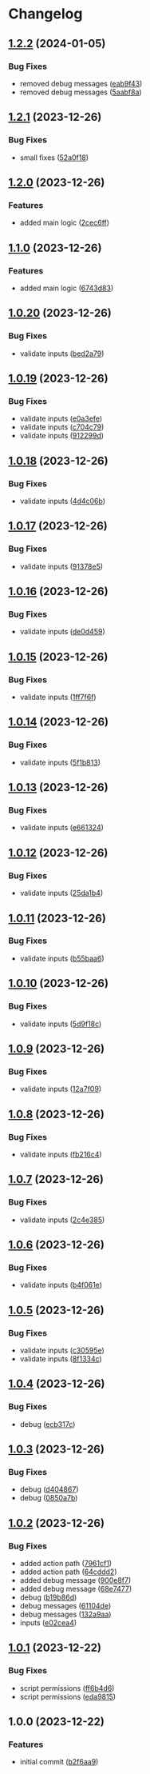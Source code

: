 # Changelog

## [1.2.2](https://github.com/Fenikks/gh-actions-cache/compare/v1.2.1...v1.2.2) (2024-01-05)


### Bug Fixes

* removed debug messages ([eab9f43](https://github.com/Fenikks/gh-actions-cache/commit/eab9f430d0caf3c651fb96510a475b83fd2c7dbd))
* removed debug messages ([5aabf8a](https://github.com/Fenikks/gh-actions-cache/commit/5aabf8a889137328008e28fdba971e3867a2c1c4))

## [1.2.1](https://github.com/Fenikks/gh-actions-cache/compare/v1.2.0...v1.2.1) (2023-12-26)


### Bug Fixes

* small fixes ([52a0f18](https://github.com/Fenikks/gh-actions-cache/commit/52a0f18657e27b343b981159b7527661335451aa))

## [1.2.0](https://github.com/Fenikks/gh-actions-cache/compare/v1.1.0...v1.2.0) (2023-12-26)


### Features

* added main logic ([2cec6ff](https://github.com/Fenikks/gh-actions-cache/commit/2cec6ffcade55cb88295deff3cdd7b3877d77311))

## [1.1.0](https://github.com/Fenikks/gh-actions-cache/compare/v1.0.20...v1.1.0) (2023-12-26)


### Features

* added main logic ([6743d83](https://github.com/Fenikks/gh-actions-cache/commit/6743d838d27812b9c5c517a2c452cd0424999904))

## [1.0.20](https://github.com/Fenikks/gh-actions-cache/compare/v1.0.19...v1.0.20) (2023-12-26)


### Bug Fixes

* validate inputs ([bed2a79](https://github.com/Fenikks/gh-actions-cache/commit/bed2a793e3811c73873251d719b3ad3b9925a343))

## [1.0.19](https://github.com/Fenikks/gh-actions-cache/compare/v1.0.18...v1.0.19) (2023-12-26)


### Bug Fixes

* validate inputs ([e0a3efe](https://github.com/Fenikks/gh-actions-cache/commit/e0a3efe6cc83142d40f7f574c98b6be3c8ef6002))
* validate inputs ([c704c79](https://github.com/Fenikks/gh-actions-cache/commit/c704c79eb747d386b3f561052614b13e98660d9d))
* validate inputs ([912299d](https://github.com/Fenikks/gh-actions-cache/commit/912299d7b198c82cf13c7d047e4a5947a5c1f68c))

## [1.0.18](https://github.com/Fenikks/gh-actions-cache/compare/v1.0.17...v1.0.18) (2023-12-26)


### Bug Fixes

* validate inputs ([4d4c06b](https://github.com/Fenikks/gh-actions-cache/commit/4d4c06b70aa5d8e37f7d1eb0b4f831459468dc21))

## [1.0.17](https://github.com/Fenikks/gh-actions-cache/compare/v1.0.16...v1.0.17) (2023-12-26)


### Bug Fixes

* validate inputs ([91378e5](https://github.com/Fenikks/gh-actions-cache/commit/91378e595819ada0097784ace6ffe7a02c08479d))

## [1.0.16](https://github.com/Fenikks/gh-actions-cache/compare/v1.0.15...v1.0.16) (2023-12-26)


### Bug Fixes

* validate inputs ([de0d459](https://github.com/Fenikks/gh-actions-cache/commit/de0d4598f7d1f3c4c5f61fabdb530becfc4ce1ca))

## [1.0.15](https://github.com/Fenikks/gh-actions-cache/compare/v1.0.14...v1.0.15) (2023-12-26)


### Bug Fixes

* validate inputs ([1ff7f6f](https://github.com/Fenikks/gh-actions-cache/commit/1ff7f6f1e22acb718e9f0b004684b19a1033f89a))

## [1.0.14](https://github.com/Fenikks/gh-actions-cache/compare/v1.0.13...v1.0.14) (2023-12-26)


### Bug Fixes

* validate inputs ([5f1b813](https://github.com/Fenikks/gh-actions-cache/commit/5f1b813c1dc7ebf396dc628e575d35870f830431))

## [1.0.13](https://github.com/Fenikks/gh-actions-cache/compare/v1.0.12...v1.0.13) (2023-12-26)


### Bug Fixes

* validate inputs ([e661324](https://github.com/Fenikks/gh-actions-cache/commit/e6613249c344b788c5a422810953107237d6a243))

## [1.0.12](https://github.com/Fenikks/gh-actions-cache/compare/v1.0.11...v1.0.12) (2023-12-26)


### Bug Fixes

* validate inputs ([25da1b4](https://github.com/Fenikks/gh-actions-cache/commit/25da1b4bd3fa4c021548a064aefa673423bf2670))

## [1.0.11](https://github.com/Fenikks/gh-actions-cache/compare/v1.0.10...v1.0.11) (2023-12-26)


### Bug Fixes

* validate inputs ([b55baa6](https://github.com/Fenikks/gh-actions-cache/commit/b55baa6eebf95971bc08c6be830a37b65bf2cc08))

## [1.0.10](https://github.com/Fenikks/gh-actions-cache/compare/v1.0.9...v1.0.10) (2023-12-26)


### Bug Fixes

* validate inputs ([5d9f18c](https://github.com/Fenikks/gh-actions-cache/commit/5d9f18c86a6fd8acd7ae85a5862eb71b27427bef))

## [1.0.9](https://github.com/Fenikks/gh-actions-cache/compare/v1.0.8...v1.0.9) (2023-12-26)


### Bug Fixes

* validate inputs ([12a7f09](https://github.com/Fenikks/gh-actions-cache/commit/12a7f096454c5b6b710382632cd4cff9465ee694))

## [1.0.8](https://github.com/Fenikks/gh-actions-cache/compare/v1.0.7...v1.0.8) (2023-12-26)


### Bug Fixes

* validate inputs ([fb216c4](https://github.com/Fenikks/gh-actions-cache/commit/fb216c4fb0a33086b07cdf2707a1254e2ab317a9))

## [1.0.7](https://github.com/Fenikks/gh-actions-cache/compare/v1.0.6...v1.0.7) (2023-12-26)


### Bug Fixes

* validate inputs ([2c4e385](https://github.com/Fenikks/gh-actions-cache/commit/2c4e3850815816a050c3c20568de9411180c6122))

## [1.0.6](https://github.com/Fenikks/gh-actions-cache/compare/v1.0.5...v1.0.6) (2023-12-26)


### Bug Fixes

* validate inputs ([b4f061e](https://github.com/Fenikks/gh-actions-cache/commit/b4f061e9ecda986c4c752113e443b14638990b06))

## [1.0.5](https://github.com/Fenikks/gh-actions-cache/compare/v1.0.4...v1.0.5) (2023-12-26)


### Bug Fixes

* validate inputs ([c30595e](https://github.com/Fenikks/gh-actions-cache/commit/c30595e07c31fd96de789a74b3bfbba982cd3d0a))
* validate inputs ([8f1334c](https://github.com/Fenikks/gh-actions-cache/commit/8f1334c7344139b153d5c34b5014dfa914ab94cc))

## [1.0.4](https://github.com/Fenikks/gh-actions-cache/compare/v1.0.3...v1.0.4) (2023-12-26)


### Bug Fixes

* debug ([ecb317c](https://github.com/Fenikks/gh-actions-cache/commit/ecb317ccec610c6949282cddfc10158504ad5571))

## [1.0.3](https://github.com/Fenikks/gh-actions-cache/compare/v1.0.2...v1.0.3) (2023-12-26)


### Bug Fixes

* debug ([d404867](https://github.com/Fenikks/gh-actions-cache/commit/d404867c24b94583d822c9637e743bc9ae6bf2e1))
* debug ([0850a7b](https://github.com/Fenikks/gh-actions-cache/commit/0850a7b7f11995e6eebcefbd09d23eec2475ae3e))

## [1.0.2](https://github.com/Fenikks/gh-actions-cache/compare/v1.0.1...v1.0.2) (2023-12-26)


### Bug Fixes

* added action path ([7961cf1](https://github.com/Fenikks/gh-actions-cache/commit/7961cf1c2f94caa7205c3375c3119ad46ca1682c))
* added action path ([64cddd2](https://github.com/Fenikks/gh-actions-cache/commit/64cddd25738ee9be8521a43c95b1bca81ad0b9f5))
* added debug message ([900e8f7](https://github.com/Fenikks/gh-actions-cache/commit/900e8f795151d057f789a75fac8eba3c98f2ef44))
* added debug message ([68e7477](https://github.com/Fenikks/gh-actions-cache/commit/68e74777c90c1836e28e474e8ad701a6e1ff2c25))
* debug ([b19b86d](https://github.com/Fenikks/gh-actions-cache/commit/b19b86d4194153afeeefafc35e63a7dccc0428c7))
* debug messages ([61104de](https://github.com/Fenikks/gh-actions-cache/commit/61104dea20f4467206f84942d61c73b75b89c7ba))
* debug messages ([132a9aa](https://github.com/Fenikks/gh-actions-cache/commit/132a9aab0eadd68dce2a7a7749734b5723d86f93))
* inputs ([e02cea4](https://github.com/Fenikks/gh-actions-cache/commit/e02cea4d96c0bbca7435ab056c16c7fe332280ab))

## [1.0.1](https://github.com/Fenikks/gh-actions-cache/compare/v1.0.0...v1.0.1) (2023-12-22)


### Bug Fixes

* script permissions ([ff6b4d6](https://github.com/Fenikks/gh-actions-cache/commit/ff6b4d6bc6bb0440d4743ae3e52786e1f0817f9d))
* script permissions ([eda9815](https://github.com/Fenikks/gh-actions-cache/commit/eda98154bba1eec16dc6eb9449b56d78502a0dfa))

## 1.0.0 (2023-12-22)


### Features

* initial commit ([b2f6aa9](https://github.com/Fenikks/gh-actions-cache/commit/b2f6aa986e0d6b080c20a042cfb74006d54669ab))
